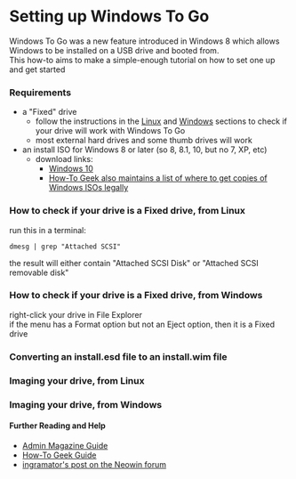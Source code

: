 Setting up Windows To Go
========================

Windows To Go was a new feature introduced in Windows 8 which allows Windows to be installed on a USB drive and booted from.  
This how-to aims to make a simple-enough tutorial on how to set one up and get started  
### Requirements
* a "Fixed" drive
  * follow the instructions in the [Linux](#checkfixeddrivelinux) and [Windows](#checkfixeddrivewindows) sections to check if your drive will work with Windows To Go 
  * most external hard drives and some thumb drives will work 
* an install ISO for Windows 8 or later (so 8, 8.1, 10, but no 7, XP, etc)
  * download links: 
    * [Windows 10](https://www.microsoft.com/en-us/software-download/windows10ISO)
    * [How-To Geek also maintains a list of where to get copies of Windows ISOs legally](http://www.howtogeek.com/186775/how-to-download-windows-7-8-and-8.1-installation-media-legally/) 
  
### How to check if your drive is a Fixed drive, from Linux <a name="checkfixeddrivelinux"></a>
run this in a terminal: 
```
dmesg | grep "Attached SCSI"
``` 
the result will either contain "Attached SCSI Disk" or "Attached SCSI removable disk" 

### How to check if your drive is a Fixed drive, from Windows <a name="checkfixeddrivewindows"></a>
right-click your drive in File Explorer  
if the menu has a Format option but not an Eject option, then it is a Fixed drive 


### Converting an install.esd file to an install.wim file


### Imaging your drive, from Linux

### Imaging your drive, from Windows

#### Further Reading and Help
* [Admin Magazine Guide](http://www.admin-magazine.com/Articles/Putting-Windows-8-on-a-USB-Drive)
* [How-To Geek Guide](http://www.howtogeek.com/196817/how-to-create-a-windows-to-go-usb-drive-without-the-enterprise-edition/)
* [ingramator's post on the Neowin forum](http://www.neowin.net/forum/topic/1134268-tutorialwindows-8-to-go-without-enterprise-edition/)
